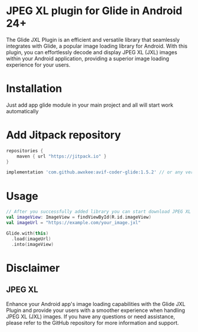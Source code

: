 # JPEG XL plugin for Glide in Android 24+

The Glide JXL Plugin is an efficient and versatile library that seamlessly integrates with Glide, a popular image loading library for Android. With this plugin, you can effortlessly decode and display JPEG XL (JXL) images within your Android application, providing a superior image loading experience for your users.

# Installation

Just add app glide module in your main project and all will start work automatically

# Add Jitpack repository

```groovy
repositories {
    maven { url "https://jitpack.io" }
}
```

```groovy
implementation 'com.github.awxkee:avif-coder-glide:1.5.2' // or any version above picker from release tags
```

# Usage

```kotlin
// After you successfully added library you can start download JPEG XL images
val imageView: ImageView = findViewById(R.id.imageView)
val imageUrl = "https://example.com/your_image.jxl"

Glide.with(this)
  .load(imageUrl)
  .into(imageView)
```

# Disclaimer

## JPEG XL

Enhance your Android app's image loading capabilities with the Glide JXL Plugin and provide your users with a smoother experience when handling JPEG XL (JXL) images. If you have any questions or need assistance, please refer to the GitHub repository for more information and support.
